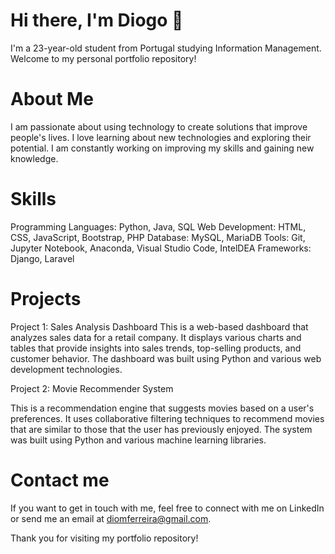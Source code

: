 # Hi there, I'm Diogo 👋

I'm a 23-year-old student from Portugal studying Information Management. Welcome to my personal portfolio repository!

# About Me

I am passionate about using technology to create solutions that improve people's lives. I love learning about new technologies and exploring their potential. I am constantly working on improving my skills and gaining new knowledge.

# Skills

Programming Languages: Python, Java, SQL
Web Development: HTML, CSS, JavaScript, Bootstrap, PHP
Database: MySQL, MariaDB
Tools: Git, Jupyter Notebook, Anaconda, Visual Studio Code, IntelDEA
Frameworks: Django, Laravel

# Projects

Project 1: Sales Analysis Dashboard
This is a web-based dashboard that analyzes sales data for a retail company. It displays various charts and tables that provide insights into sales trends, top-selling products, and customer behavior. The dashboard was built using Python and various web development technologies.

Project 2: Movie Recommender System

This is a recommendation engine that suggests movies based on a user's preferences. It uses collaborative filtering techniques to recommend movies that are similar to those that the user has previously enjoyed. The system was built using Python and various machine learning libraries.

# Contact me

If you want to get in touch with me, feel free to connect with me on LinkedIn or send me an email at diomferreira@gmail.com.

Thank you for visiting my portfolio repository!
